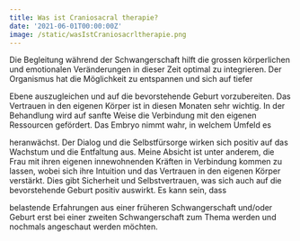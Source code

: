 ```yaml
---
title: Was ist Craniosacral therapie?
date: '2021-06-01T00:00:00Z'
image: /static/wasIstCraniosacrltherapie.png
---
```


Die Begleitung während der Schwangerschaft hilft die grossen körperlichen und emotionalen Veränderungen in dieser Zeit optimal zu integrieren. Der Organismus hat die Möglichkeit zu entspannen und sich auf tiefer

Ebene auszugleichen und auf die bevorstehende Geburt vorzubereiten. Das Vertrauen in den eigenen Körper ist in diesen Monaten sehr wichtig. In der Behandlung wird auf sanfte Weise die Verbindung mit den eigenen Ressourcen gefördert. Das Embryo nimmt wahr, in welchem Umfeld es

heranwächst. Der Dialog und die Selbstfürsorge wirken sich positiv auf das Wachstum und die Entfaltung aus. Meine Absicht ist unter anderem, die Frau mit ihren eigenen innewohnenden Kräften in Verbindung kommen zu lassen, wobei sich ihre Intuition und das Vertrauen in den eigenen Körper verstärkt. Dies gibt Sicherheit und Selbstvertrauen, was sich auch auf die bevorstehende Geburt positiv auswirkt. Es kann sein, dass

belastende Erfahrungen aus einer früheren Schwangerschaft und/oder Geburt erst bei einer zweiten Schwangerschaft zum Thema werden und nochmals angeschaut werden möchten.
